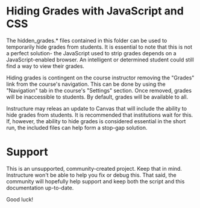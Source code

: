 Hiding Grades with JavaScript and CSS
======

The hidden_grades.* files contained in this folder can be used to
temporarily hide grades from students. It is essential to note that this
is not a perfect solution- the JavaScript used to strip grades depends
on a JavaScript-enabled browser. An intelligent or determined student
could still find a way to view their grades.

Hiding grades is contingent on the course instructor removing the
"Grades" link from the course's navigation. This can be done by using
the "Navigation" tab in the course's "Settings" section. Once removed,
grades will be inaccessible to students. By default, grades will be
available to all.

Instructure may releas an update to Canvas that will
include the ability to hide grades from students. It is recommended that
institutions wait for this. If, however, the ability to hide
grades is considered essential in the short run, the included files can
help form a stop-gap solution.

Support
======

This is an unsupported, community-created project. Keep that in
mind. Instructure won't be able to help you fix or debug this.
That said, the community will hopefully help support and keep
both the script and this documentation up-to-date.

Good luck!

